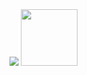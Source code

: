 


<!--
**imDevenW/imDevenW** is a ✨ _special_ ✨ repository because its `README.md` (this file) appears on your GitHub profile.

Here are some ideas to get you started:

- 🔭 I’m currently working on ...
- 🌱 I’m currently learning ...
- 👯 I’m looking to collaborate on ...
- 🤔 I’m looking for help with ...
- 💬 Ask me about ...
- 📫 How to reach me: ...
- 😄 Pronouns: ...
- ⚡ Fun fact: ...
-->

<img src="https://capsule-render.vercel.app/api?type=soft&color=D22B2B&height=150&section=header&text=Hi%20&fontSize=90" />
<img src="https://media1.giphy.com/media/v1.Y2lkPTc5MGI3NjExajBwZmpqOW5nZm9kYzZocWtrNm5mNHBpc2c1d2YzdjNvOHJnMHpwdSZlcD12MV9pbnRlcm5hbF9naWZfYnlfaWQmY3Q9Zw/4ilFRqgbzbx4c/giphy.gif" style="width:100;heigh: auto;">
